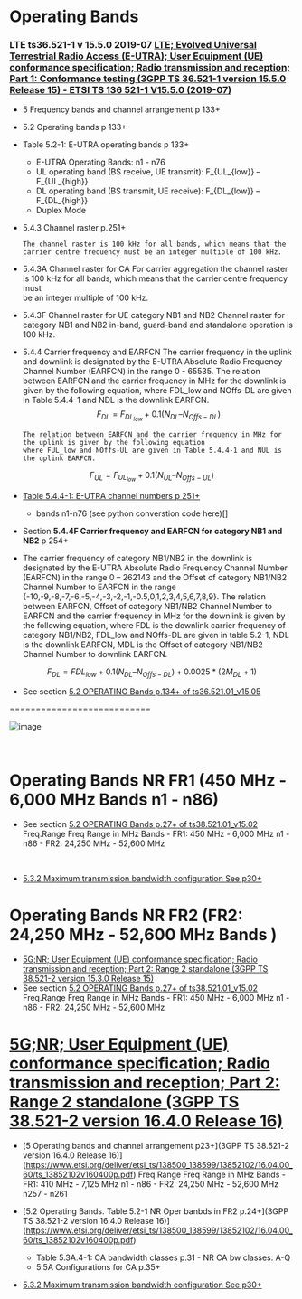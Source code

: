 # Operating Bands

### LTE ts36.521-1 v 15.5.0 2019-07 [LTE; Evolved Universal Terrestrial Radio Access (E-UTRA); User Equipment (UE) conformance specification; Radio transmission and reception; Part 1: Conformance testing (3GPP TS 36.521-1 version 15.5.0 Release 15) - ETSI TS 136 521-1 V15.5.0 (2019-07)](https://www.etsi.org/deliver/etsi_ts/136500_136599/13652101/15.05.00_60/ts_13652101v150500p.pdf)

* 5 Frequency bands and channel arrangement p 133+
* 5.2 Operating bands p 133+
* Table 5.2-1: E-UTRA operating bands p 133+
   - E-UTRA Operating Bands: n1 - n76 
   - UL operating band (BS receive, UE transmit): F_{UL_{low}} – F_{UL_{high}}
   - DL operating band (BS transmit, UE receive): F_{DL_{low}} – F_{DL_{high}}
   - Duplex Mode
    
* 5.4.3 Channel raster  p.251+

      The channel raster is 100 kHz for all bands, which means that the carrier centre frequency must be an integer multiple of 100 kHz.
      
* 5.4.3A Channel raster for CA
      For carrier aggregation the channel raster is 100 kHz for all bands, which means that the carrier centre frequency must  
      be an integer multiple of 100 kHz.
      
* 5.4.3F Channel raster for UE category NB1 and NB2
      Channel raster for category NB1 and NB2 in-band, guard-band and standalone operation is 100 kHz.
      
* 5.4.4 Carrier frequency and EARFCN 
      The carrier frequency in the uplink and downlink is designated by the E-UTRA Absolute Radio Frequency Channel
      Number (EARFCN) in the range 0 - 65535. The relation between EARFCN and the carrier frequency in MHz for the
      downlink is given by the following equation, where FDL_low and NOffs-DL are given in Table 5.4.4-1 and NDL is the
      downlink EARFCN.
$$F_{DL} = F_{DL_{low}} + 0.1(N_{DL} – N_{Offs-DL})$$

      The relation between EARFCN and the carrier frequency in MHz for the uplink is given by the following equation
      where FUL_low and NOffs-UL are given in Table 5.4.4-1 and NUL is the uplink EARFCN.
$$F_{UL} = F_{UL_{low}} + 0.1(N_{UL} – N_{Offs-UL})$$

* [Table 5.4.4-1: E-UTRA channel numbers p 251+](https://www.etsi.org/deliver/etsi_ts/136500_136599/13652101/15.05.00_60/ts_13652101v150500p.pdf) 
  * bands n1-n76 (see python converstion code here)[]

* Section **5.4.4F Carrier frequency and EARFCN for category NB1 and NB2** p 254+
* 
    The carrier frequency of category NB1/NB2 in the downlink is designated by the E-UTRA Absolute Radio Frequency
    Channel Number (EARFCN) in the range 0 – 262143 and the Offset of category NB1/NB2 Channel Number to
    EARFCN in the range {-10,-9,-8,-7,-6,-5,-4,-3,-2,-1,-0.5,0,1,2,3,4,5,6,7,8,9}. The relation between EARFCN, Offset of
    category NB1/NB2 Channel Number to EARFCN and the carrier frequency in MHz for the downlink is given by the
    following equation, where FDL is the downlink carrier frequency of category NB1/NB2, FDL_low and NOffs-DL are given in
    table 5.2-1, NDL is the downlink EARFCN, MDL is the Offset of category NB1/NB2 Channel Number to downlink
    EARFCN.

$$F_{DL} = F{DL_{low}} + 0.1(N_{DL} – N_{Offs-DL}) + 0.0025*(2M_{DL}+1)$$

* See section  [5.2 OPERATING Bands p.134+ of ts36.521.01_v15.05](https://www.etsi.org/deliver/etsi_ts/136500_136599/13652101/15.05.00_60/ts_13652101v150500p.pdf)

===========================

![image](https://user-images.githubusercontent.com/8783973/110927120-dc01dd80-82ea-11eb-89cc-ba4deb33d6e4.png)

![]()
![]()
![]()


# Operating Bands NR FR1 (450 MHz -  6,000 MHz      Bands n1 - n86)
* See section  [5.2 OPERATING Bands p.27+ of ts38.521.01_v15.02](https://www.etsi.org/deliver/etsi_ts/138500_138599/13852101/15.02.00_60/ts_13852101v150200p.pdf)
      Freq.Range      Freq Range in MHz          Bands
      - FR1:          450 MHz -  6,000 MHz      n1 - n86
      - FR2:       24,250 MHz - 52,600 MHz
      
![]()
![]()
![]()

* [5.3.2 Maximum transmission bandwidth configuration See p30+](https://www.etsi.org/deliver/etsi_ts/138500_138599/13852101/15.02.00_60/ts_13852101v150200p.pdf)


# Operating Bands NR FR2 (FR2: 24,250 MHz - 52,600 MHz  Bands )
* [5G;NR; User Equipment (UE) conformance specification; Radio transmission and reception; Part 2: Range 2 standalone (3GPP TS 38.521-2 version 15.3.0 Release 15) ](https://www.etsi.org/deliver/etsi_ts/138500_138599/13852102/15.03.00_60/ts_13852102v150300p.pdf)
* See section  [5.2 OPERATING Bands p.27+ of ts38.521.01_v15.02](https://www.etsi.org/deliver/etsi_ts/138500_138599/13852102/15.03.00_60/ts_13852102v150300p.pdf)
      Freq.Range      Freq Range in MHz          Bands
      - FR1:          450 MHz -  6,000 MHz      n1 - n86
      - FR2:       24,250 MHz - 52,600 MHz



# [5G;NR; User Equipment (UE) conformance specification; Radio transmission and reception; Part 2: Range 2 standalone (3GPP TS 38.521-2 version 16.4.0 Release 16)](https://www.etsi.org/deliver/etsi_ts/138500_138599/13852102/16.04.00_60/ts_13852102v160400p.pdf)
* [5 Operating bands and channel arrangement p23+](3GPP TS 38.521-2 version 16.4.0 Release 16)](https://www.etsi.org/deliver/etsi_ts/138500_138599/13852102/16.04.00_60/ts_13852102v160400p.pdf)
      Freq.Range      Freq Range in MHz            Bands
      - FR1:          410 MHz -  7,125 MHz        n1 -  n86
      - FR2:       24,250 MHz - 52,600 MHz      n257 - n261
* [5.2 Operating Bands. Table 5.2-1 NR Oper banbds in FR2  p.24+](3GPP TS 38.521-2 version 16.4.0 Release 16)](https://www.etsi.org/deliver/etsi_ts/138500_138599/13852102/16.04.00_60/ts_13852102v160400p.pdf)
  * Table 5.3A.4-1: CA bandwidth classes p.31      - NR CA bw classes: A-Q
  * 5.5A Configurations for CA p.35+
![]()
![]()
![]()

* [5.3.2 Maximum transmission bandwidth configuration See p30+](https://www.etsi.org/deliver/etsi_ts/138500_138599/13852101/15.02.00_60/ts_13852101v150200p.pdf)

